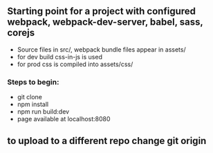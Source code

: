## Starting point for a project with configured webpack, webpack-dev-server, babel, sass, corejs

- Source files in src/, webpack bundle files appear in assets/
- for dev build css-in-js is used
- for prod css is compiled into assets/css/

### Steps to begin:

- git clone
- npm install
- npm run build:dev
- page available at localhost:8080

## to upload to a different repo change git origin
